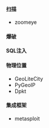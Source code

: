 #### 扫描
- zoomeye

#### 爆破

#### SQL注入

#### 物理位置
- GeoLiteCity
- PyGeoIP
- Dpkt

#### 集成框架
- metasploit
